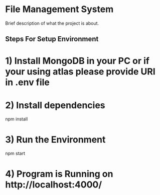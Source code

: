 # File Management System

Brief description of what the project is about.


## Steps For Setup Environment

# 1) Install MongoDB in your PC or if your using atlas please provide URI in .env file

# 2) Install dependencies
npm install

# 3) Run the Environment 
npm start

# 4) Program is Running on http://localhost:4000/  



